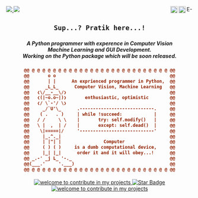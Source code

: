 <a href="https://github.com/pratik-suhas-pawar/pratik-suhas-pawar/blob/655d0841ac2b9ead4c92c530f752cacfbc43f880/reachable.me">

<img align="right" alt="E-Mail" height=17 src="https://mailmeteor.com/logos/assets/PNG/Gmail_Logo_256px.png" />
</a>

<a href="https://instagram.com/anodic_passion">

<img align="right" alt="Pratik's Instagram" width=19 height=19 src="https://upload.wikimedia.org/wikipedia/commons/thumb/9/95/Instagram_logo_2022.svg/1200px-Instagram_logo_2022.svg.png" />
</a>

<a href="https://discordapp.com/users/anodic_passion#8670">

<img align="right" alt="Praitk's Discord" height=19 src="https://assets-global.website-files.com/6257adef93867e50d84d30e2/636e0a6a49cf127bf92de1e2_icon_clyde_blurple_RGB.png"/>
</a>

<a href="https://github.com/pratik-suhas-pawar">
<img src="https://img.shields.io/github/followers/pratik-suhas-pawar?label=Follow&style=social" />
<img src="https://komarev.com/ghpvc/?username=pratik-suhas-pawar&color=blue" /> 
</a>

<h2 align="center">

```diff
Sup...? Pratik here...!
```
</h2>

<h5 align="center">
A Python programmer with experence in Computer Vision
<br>Machine Learning and GUI Development. 
<br>Working on the Python package which will be soon released.
</h5>

<h4 align="center"> 
  
```diff
@@ @ @ @ @ @ @ @ @ @ @ @ @ @ @ @ @ @ @ @ @ @ @ @ @ @ @ @@
@@       o o                                           @@
@@       | |      An exprienced programmer in Python,  @@
@@      _L_L_      Computer Vision, Machine Learning   @@
@@   ❮\/__-__\/❯                                       @@
@@   ❮(|~o.o~|)❯       enthusiastic, optimistic        @@
@@   ❮/ \`-'/ \❯                                       @@
@@     _/`U'\_      .----------------------------.     @@
@@    ( .   . )     | while !succeed:            |     @@
@@   / /     \ \    |       try: self.modify()   |     @@
@@   \ |  ,  | /    |       except: self.dead()  |     @@
@@    \|=====|/     '----------------------------'     @@
@@     |_.^._|                                         @@
@@     | |"| |                Computer                 @@
@@     ( ) ( )     is a dumb computational device,     @@
@@     |_| |_|      order it and it will obey...!      @@
@@ _.-' _j L_ '-._                                     @@
@@(___.'     '.___)                                    @@
@@ @ @ @ @ @ @ @ @ @ @ @ @ @ @ @ @ @ @ @ @ @ @ @ @ @ @ @@
```
</h4>  

<div align="center">
<a href="https://github.com/pratik-suhas-pawar">
<img src="https://img.shields.io/badge/grow_with_me-2023-blueviolet" alt=" welcome to contribute in my projects"/>
<img src="https://img.shields.io/static/v1?label=%F0%9F%8C%9F&message=if%20useful&style=style=flat&color=BC4E99" alt="Star Badge"/>
<img src="https://img.shields.io/badge/contributers-welcome-blue" alt=" welcome to contribute in my projects"/>
  </a>
</div>
